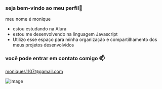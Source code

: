 ### seja bem-vindo ao meu perfil💙

meu nome é monique
- estou estudando na Alura
- estou me desenvolvendo na linguagem Javascript
- Utilizo esse espaço para minha organização e compartilhamento dos meus projetos desenvolvidos
  

### você pode entrar em contato comigo 📫

moniques1107@gamail.com


![image](https://github.com/MoniqueRos/MoniqueRos/assets/171054230/d51ddfb3-7355-4294-82c9-d3cb90cb0d94)
